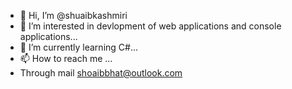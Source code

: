 - 👋 Hi, I’m @shuaibkashmiri
- 👀 I’m interested in devlopment of web applications and console applications...
- 🌱 I’m currently learning C#...
- 📫 How to reach me ...
- Through mail shoaibbhat@outlook.com

<!---
shuaibkashmiri/shuaibkashmiri is a ✨ special ✨ repository because its `README.md` (this file) appears on your GitHub profile.
You can click the Preview link to take a look at your changes.
--->

